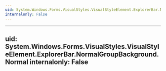 ```yaml
---
uid: System.Windows.Forms.VisualStyles.VisualStyleElement.ExplorerBar.NormalGroupBackground
internalonly: False
---
```


---
uid: System.Windows.Forms.VisualStyles.VisualStyleElement.ExplorerBar.NormalGroupBackground.Normal
internalonly: False
---
